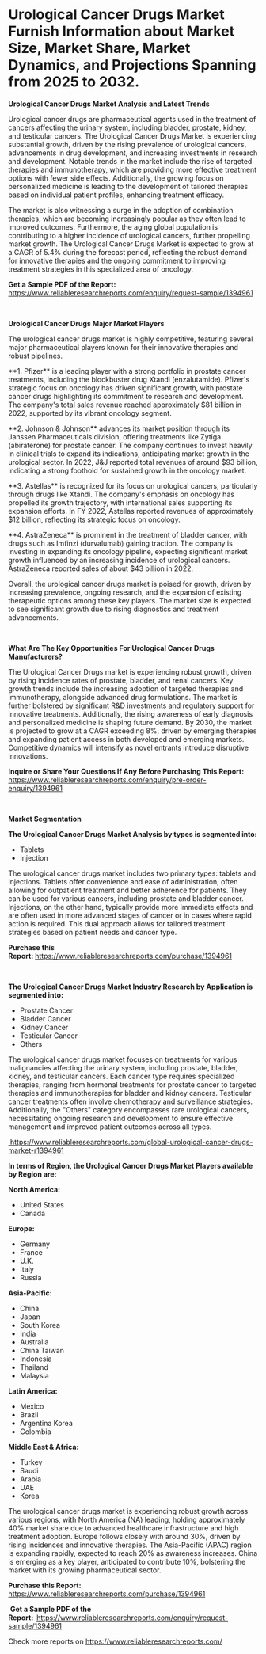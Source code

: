 <p><h1>Urological Cancer Drugs Market Furnish Information about Market Size, Market Share, Market Dynamics, and Projections Spanning from 2025 to 2032.</h1></p><p><strong>Urological Cancer Drugs Market Analysis and Latest Trends</strong></p>
<p><p>Urological cancer drugs are pharmaceutical agents used in the treatment of cancers affecting the urinary system, including bladder, prostate, kidney, and testicular cancers. The Urological Cancer Drugs Market is experiencing substantial growth, driven by the rising prevalence of urological cancers, advancements in drug development, and increasing investments in research and development. Notable trends in the market include the rise of targeted therapies and immunotherapy, which are providing more effective treatment options with fewer side effects. Additionally, the growing focus on personalized medicine is leading to the development of tailored therapies based on individual patient profiles, enhancing treatment efficacy.</p><p>The market is also witnessing a surge in the adoption of combination therapies, which are becoming increasingly popular as they often lead to improved outcomes. Furthermore, the aging global population is contributing to a higher incidence of urological cancers, further propelling market growth. The Urological Cancer Drugs Market is expected to grow at a CAGR of 5.4% during the forecast period, reflecting the robust demand for innovative therapies and the ongoing commitment to improving treatment strategies in this specialized area of oncology.</p></p>
<p><strong>Get a Sample PDF of the Report:&nbsp;</strong> <a href="https://www.reliableresearchreports.com/enquiry/request-sample/1394961?utm_campaign=2283&utm_medium=2&utm_source=Github&utm_content=ia&utm_term=22032025&utm_id=urological-cancer-drugs">https://www.reliableresearchreports.com/enquiry/request-sample/1394961</a></p>
<p>&nbsp;</p>
<p><strong>Urological Cancer Drugs Major Market Players</strong></p>
<p><p>The urological cancer drugs market is highly competitive, featuring several major pharmaceutical players known for their innovative therapies and robust pipelines.</p><p>**1. Pfizer** is a leading player with a strong portfolio in prostate cancer treatments, including the blockbuster drug Xtandi (enzalutamide). Pfizer's strategic focus on oncology has driven significant growth, with prostate cancer drugs highlighting its commitment to research and development. The company's total sales revenue reached approximately $81 billion in 2022, supported by its vibrant oncology segment.</p><p>**2. Johnson & Johnson** advances its market position through its Janssen Pharmaceuticals division, offering treatments like Zytiga (abiraterone) for prostate cancer. The company continues to invest heavily in clinical trials to expand its indications, anticipating market growth in the urological sector. In 2022, J&J reported total revenues of around $93 billion, indicating a strong foothold for sustained growth in the oncology market.</p><p>**3. Astellas** is recognized for its focus on urological cancers, particularly through drugs like Xtandi. The company's emphasis on oncology has propelled its growth trajectory, with international sales supporting its expansion efforts. In FY 2022, Astellas reported revenues of approximately $12 billion, reflecting its strategic focus on oncology.</p><p>**4. AstraZeneca** is prominent in the treatment of bladder cancer, with drugs such as Imfinzi (durvalumab) gaining traction. The company is investing in expanding its oncology pipeline, expecting significant market growth influenced by an increasing incidence of urological cancers. AstraZeneca reported sales of about $43 billion in 2022.</p><p>Overall, the urological cancer drugs market is poised for growth, driven by increasing prevalence, ongoing research, and the expansion of existing therapeutic options among these key players. The market size is expected to see significant growth due to rising diagnostics and treatment advancements.</p></p>
<p>&nbsp;</p>
<p><strong>What Are The Key Opportunities For Urological Cancer Drugs Manufacturers?</strong></p>
<p><p>The Urological Cancer Drugs market is experiencing robust growth, driven by rising incidence rates of prostate, bladder, and renal cancers. Key growth trends include the increasing adoption of targeted therapies and immunotherapy, alongside advanced drug formulations. The market is further bolstered by significant R&D investments and regulatory support for innovative treatments. Additionally, the rising awareness of early diagnosis and personalized medicine is shaping future demand. By 2030, the market is projected to grow at a CAGR exceeding 8%, driven by emerging therapies and expanding patient access in both developed and emerging markets. Competitive dynamics will intensify as novel entrants introduce disruptive innovations.</p></p>
<p><strong>Inquire or Share Your Questions If Any Before Purchasing This Report:</strong> <a href="https://www.reliableresearchreports.com/enquiry/pre-order-enquiry/1394961?utm_campaign=2283&utm_medium=2&utm_source=Github&utm_content=ia&utm_term=22032025&utm_id=urological-cancer-drugs">https://www.reliableresearchreports.com/enquiry/pre-order-enquiry/1394961</a></p>
<p>&nbsp;</p>
<p><strong>Market Segmentation</strong></p>
<p><strong>The Urological Cancer Drugs Market Analysis by types is segmented into:</strong></p>
<p><ul><li>Tablets</li><li>Injection</li></ul></p>
<p><p>The urological cancer drugs market includes two primary types: tablets and injections. Tablets offer convenience and ease of administration, often allowing for outpatient treatment and better adherence for patients. They can be used for various cancers, including prostate and bladder cancer. Injections, on the other hand, typically provide more immediate effects and are often used in more advanced stages of cancer or in cases where rapid action is required. This dual approach allows for tailored treatment strategies based on patient needs and cancer type.</p></p>
<p><strong>Purchase this Report:&nbsp;</strong><a href="https://www.reliableresearchreports.com/purchase/1394961?utm_campaign=2283&utm_medium=2&utm_source=Github&utm_content=ia&utm_term=22032025&utm_id=urological-cancer-drugs">https://www.reliableresearchreports.com/purchase/1394961</a></p>
<p>&nbsp;</p>
<p><strong>The Urological Cancer Drugs Market Industry Research by Application is segmented into:</strong></p>
<p><ul><li>Prostate Cancer</li><li>Bladder Cancer</li><li>Kidney Cancer</li><li>Testicular Cancer</li><li>Others</li></ul></p>
<p><p>The urological cancer drugs market focuses on treatments for various malignancies affecting the urinary system, including prostate, bladder, kidney, and testicular cancers. Each cancer type requires specialized therapies, ranging from hormonal treatments for prostate cancer to targeted therapies and immunotherapies for bladder and kidney cancers. Testicular cancer treatments often involve chemotherapy and surveillance strategies. Additionally, the "Others" category encompasses rare urological cancers, necessitating ongoing research and development to ensure effective management and improved patient outcomes across all types.</p></p>
<p><a href="https://www.reliableresearchreports.com/global-urological-cancer-drugs-market-r1394961?utm_campaign=2283&utm_medium=2&utm_source=Github&utm_content=ia&utm_term=22032025&utm_id=urological-cancer-drugs">&nbsp;https://www.reliableresearchreports.com/global-urological-cancer-drugs-market-r1394961</a></p>
<p><strong>In terms of Region, the Urological Cancer Drugs Market Players available by Region are:</strong></p>
<p>
    <p> <strong> North America: </strong>
        <ul>
            <li>United States</li>
            <li>Canada</li>
        </ul>
        </p> 
    <p> <strong> Europe: </strong>
        <ul>
            <li>Germany</li>
            <li>France</li>
            <li>U.K.</li>
            <li>Italy</li>
            <li>Russia</li>
        </ul>
        </p> 
    <p> <strong> Asia-Pacific: </strong>
        <ul>
            <li>China</li>
            <li>Japan</li>
            <li>South Korea</li>
            <li>India</li>
            <li>Australia</li>
            <li>China Taiwan</li>
            <li>Indonesia</li>
            <li>Thailand</li>
            <li>Malaysia</li>
        </ul>
        </p> 
    <p> <strong> Latin America: </strong>
        <ul>
            <li>Mexico</li>
            <li>Brazil</li>
            <li>Argentina Korea</li>
            <li>Colombia</li>
        </ul>
        </p> 
    <p> <strong> Middle East & Africa: </strong>
        <ul>
            <li>Turkey</li>
            <li>Saudi</li>
            <li>Arabia</li>
            <li>UAE</li>
            <li>Korea</li>
        </ul>
    </p>
    </p>
<p><p>The urological cancer drugs market is experiencing robust growth across various regions, with North America (NA) leading, holding approximately 40% market share due to advanced healthcare infrastructure and high treatment adoption. Europe follows closely with around 30%, driven by rising incidences and innovative therapies. The Asia-Pacific (APAC) region is expanding rapidly, expected to reach 20% as awareness increases. China is emerging as a key player, anticipated to contribute 10%, bolstering the market with its growing pharmaceutical sector.</p></p>
<p><strong>Purchase this Report: </strong><a href="https://www.reliableresearchreports.com/purchase/1394961?utm_campaign=2283&utm_medium=2&utm_source=Github&utm_content=ia&utm_term=22032025&utm_id=urological-cancer-drugs">https://www.reliableresearchreports.com/purchase/1394961</a></p>
<p>&nbsp;<strong>Get a Sample PDF of the Report:&nbsp;&nbsp;</strong><a href="https://www.reliableresearchreports.com/enquiry/request-sample/1394961?utm_campaign=2283&utm_medium=2&utm_source=Github&utm_content=ia&utm_term=22032025&utm_id=urological-cancer-drugs">https://www.reliableresearchreports.com/enquiry/request-sample/1394961</a></p>
<p><strong></strong></p>
<p>Check more reports on <a href="https://www.reliableresearchreports.com/?utm_campaign=2283&utm_medium=2&utm_source=Github&utm_content=ia&utm_term=22032025&utm_id=urological-cancer-drugs">https://www.reliableresearchreports.com/</a></p>
